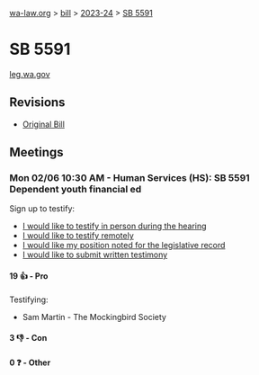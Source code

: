 [wa-law.org](/) > [bill](/bill/) > [2023-24](/bill/2023-24/) > [SB 5591](/bill/2023-24/sb/5591/)

# SB 5591
[leg.wa.gov](https://app.leg.wa.gov/billsummary?BillNumber=5591&Year=2023&Initiative=false)

## Revisions
* [Original Bill](1/)

## Meetings
### Mon 02/06 10:30 AM - Human Services (HS): SB 5591 Dependent youth financial ed
Sign up to testify:
* [I would like to testify in person during the hearing](https://app.leg.wa.gov/csi/Testifier/Add?chamber=House&mId=30657&aId=150676&caId=21106&tId=1)
* [I would like to testify remotely](https://app.leg.wa.gov/csi/Testifier/Add?chamber=House&mId=30657&aId=150676&caId=21106&tId=2)
* [I would like my position noted for the legislative record](https://app.leg.wa.gov/csi/Testifier/Add?chamber=House&mId=30657&aId=150676&caId=21106&tId=3)
* [I would like to submit written testimony](https://app.leg.wa.gov/csi/Testifier/Add?chamber=House&mId=30657&aId=150676&caId=21106&tId=4)

#### 19 👍 - Pro
Testifying:
* Sam Martin - The Mockingbird Society

#### 3 👎 - Con

#### 0 ❓ - Other
